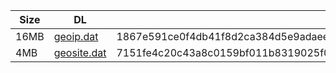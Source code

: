 |    Size   |     DL  | sha512sum |
|  ---  |  ---  |  ---  |
| 16MB | [geoip.dat](https://cdn.jsdelivr.net/gh/googleians/Rules@main/geoip.dat) | 1867e591ce0f4db41f8d2ca384d5e9adaee4fbebb5f0d0aa88c972717d490622d46748cdfaa689c9e4f1e316efe89ba0b3d184f71f7fa322d447777cff6dfac8 |
| 4MB | [geosite.dat](https://cdn.jsdelivr.net/gh/googleians/Rules@main/geosite.dat) | 7151fe4c20c43a8c0159bf011b8319025f0c41b79887eb2adb72905ccbcbc1530dd62d77486aeb7ac3179102571f4e3509673efab2030c4f6a8c8de3727384de |
